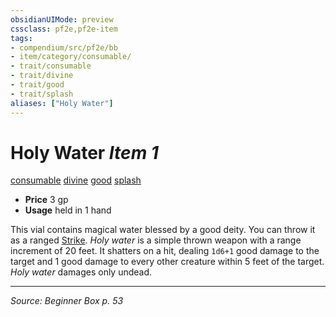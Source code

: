 ```yaml
---
obsidianUIMode: preview
cssclass: pf2e,pf2e-item
tags:
- compendium/src/pf2e/bb
- item/category/consumable/
- trait/consumable
- trait/divine
- trait/good
- trait/splash
aliases: ["Holy Water"]
---
```

# Holy Water *Item 1*  
[consumable](consumable.md "Consumable Item Trait")  [divine](divine.md "Divine Tradition Trait")  [good](good.md "Good Alignment Trait")  [splash](splash.md "Splash Weapon Trait")  

- **Price** 3 gp
- **Usage** held in 1 hand

This vial contains magical water blessed by a good deity. You can throw it as a ranged [Strike](strike.md). _Holy water_ is a simple thrown weapon with a range increment of 20 feet. It shatters on a hit, dealing `1d6+1` good damage to the target and 1 good damage to every other creature within 5 feet of the target. _Holy water_ damages only undead.


---
*Source: Beginner Box p. 53*